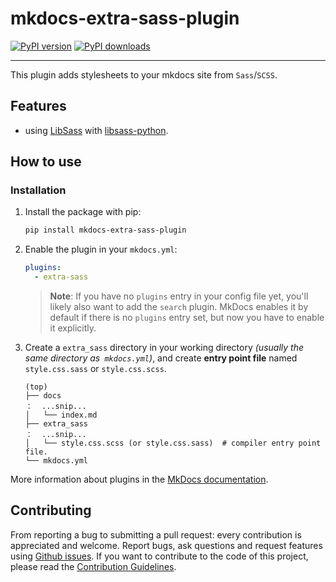 # mkdocs-extra-sass-plugin

[![PyPI version](https://img.shields.io/pypi/v/mkdocs-extra-sass-plugin.svg)](https://pypi.org/project/mkdocs-extra-sass-plugin)
[![PyPI downloads](https://img.shields.io/pypi/dm/mkdocs-extra-sass-plugin.svg)](https://pypi.org/project/mkdocs-extra-sass-plugin)

---

This plugin adds stylesheets to your mkdocs site from `Sass`/`SCSS`.

## Features

* using [LibSass][LibSass] with [libsass-python][libsass-python].

## How to use

### Installation

1. Install the package with pip:

    ```sh
    pip install mkdocs-extra-sass-plugin
    ```

2. Enable the plugin in your `mkdocs.yml`:

    ```yml
    plugins:
      - extra-sass
    ```

    > **Note**: If you have no `plugins` entry in your config file yet, you'll likely also want to add the `search` plugin. MkDocs enables it by default if there is no `plugins` entry set, but now you have to enable it explicitly.

3. Create a `extra_sass` directory in your working directory _(usually the same directory as` mkdocs.yml`)_, and create **entry point file** named `style.css.sass` or `style.css.scss`.

    ```none
    (top)
    ├── docs
    ：  ...snip...
    │   └── index.md
    ├── extra_sass
    ：  ...snip...
    │   └── style.css.scss (or style.css.sass)  # compiler entry point file.
    └── mkdocs.yml
    ```

More information about plugins in the [MkDocs documentation][mkdocs-plugins].

## Contributing

From reporting a bug to submitting a pull request: every contribution is appreciated and welcome. Report bugs, ask questions and request features using [Github issues][github-issues].
If you want to contribute to the code of this project, please read the [Contribution Guidelines][contributing].

[LibSass]: https://sass-lang.com/libsass
[libsass-python]: https://github.com/sass/libsass-python
[mkdocs-plugins]: https://www.mkdocs.org/user-guide/plugins/
[github-issues]: https://github.com/orzih/mkdocs-extra-sass-plugin/issues
[contributing]: https://github.com/orzih/mkdocs-extra-sass-plugin/blob/master/CONTRIBUTING.md
